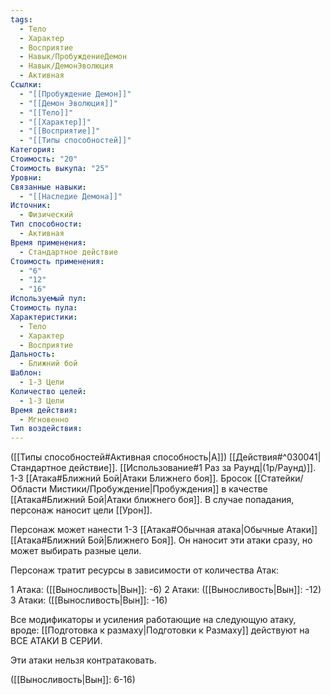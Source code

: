 ```yaml
---
tags:
  - Тело
  - Характер
  - Восприятие
  - Навык/ПробуждениеДемон
  - Навык/ДемонЭволюция
  - Активная
Ссылки:
  - "[[Пробуждение Демон]]"
  - "[[Демон Эволюция]]"
  - "[[Тело]]"
  - "[[Характер]]"
  - "[[Восприятие]]"
  - "[[Типы способностей]]"
Категория: 
Стоимость: "20"
Стоимость выкупа: "25"
Уровни: 
Связанные навыки:
  - "[[Наследие Демона]]"
Источник:
  - Физический
Тип способности:
  - Активная
Время применения:
  - Стандартное действие
Стоимость применения:
  - "6"
  - "12"
  - "16"
Используемый пул: 
Стоимость пула: 
Характеристики:
  - Тело
  - Характер
  - Восприятие
Дальность:
  - Ближний бой
Шаблон:
  - 1-3 Цели
Количество целей:
  - 1-3 Цели
Время действия:
  - Мгновенно
Тип воздействия:
---
```


([[Типы способностей#Активная способность|А]]) [[Действия#^030041|Стандартное действие]]. [[Использование#1 Раз за Раунд|(1р/Раунд)]]. 1-3 [[Атака#Ближний Бой|Атаки Ближнего боя]]. Бросок [[Статейки/Области Мистики/Пробуждение|Пробуждения]] в качестве [[Атака#Ближний Бой|Атаки ближнего боя]]. В случае попадания, персонаж наносит цели [[Урон]].

Персонаж может нанести 1-3 [[Атака#Обычная атака|Обычные Атаки]] [[Атака#Ближний Бой|Ближнего Боя]]. Он наносит эти атаки сразу, но может выбирать разные цели. 

Персонаж тратит ресурсы в зависимости от количества Атак:

1 Атака: ([[Выносливость|Вын]]: -6)
2 Атаки: ([[Выносливость|Вын]]: -12)
3 Атаки: ([[Выносливость|Вын]]: -16)

Все модификаторы и усиления работающие на следующую атаку, вроде: [[Подготовка к размаху|Подготовки к Размаху]] действуют на ВСЕ АТАКИ В СЕРИИ. 

Эти атаки нельзя контратаковать. 

([[Выносливость|Вын]]: 6-16)